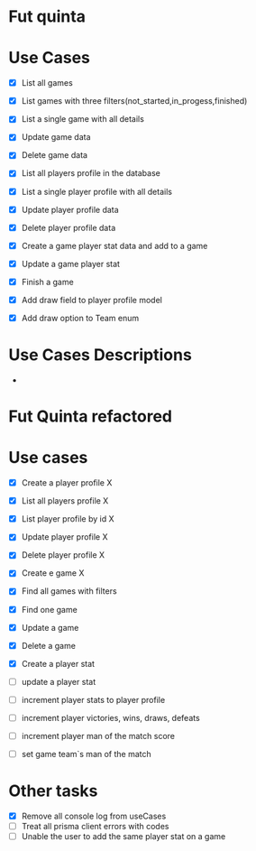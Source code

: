 
# Fut quinta

# Use Cases
- [x] List all games  
- [x] List games with three filters(not_started,in_progess,finished)
- [x] List a single game with all details
- [x] Update game data
- [x] Delete game data
- [x] List all players profile in the database
- [x] List a single player profile with all details
- [x] Update player profile data
- [x] Delete player profile data
- [x] Create a game player stat data and add to a game
- [x] Update a game player stat
- [x] Finish a game
- [x] Add draw field to player profile model
- [x] Add draw option to Team enum



# Use Cases Descriptions
-


# Fut Quinta refactored


# Use cases

- [x] Create a player profile X
- [x] List all players profile X
- [x] List player profile by id X
- [x] Update player profile X
- [x] Delete player profile X
- [x] Create e game X
- [x] Find all games with filters
- [x] Find one game
- [x] Update a game
- [x] Delete a game
- [x] Create a player stat
- [ ] update a player stat
- [ ] increment player stats to player profile
- [ ] increment player victories, wins, draws, defeats
- [ ] increment player man of the match score
- [ ] set game team`s man of the match



# Other tasks

- [x] Remove all console log from useCases
- [ ] Treat all prisma client errors with codes
- [ ] Unable the user to add the same player stat on a game
